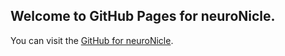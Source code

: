 ## Welcome to GitHub Pages for neuroNicle.

You can visit the [GitHub for neuroNicle](https://github.com/neuronicle).


